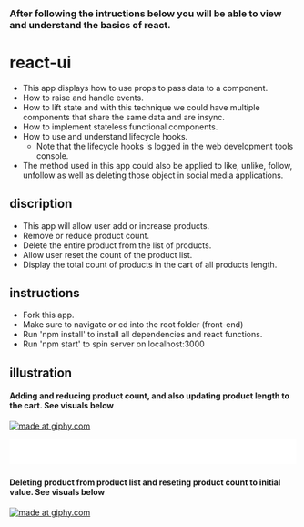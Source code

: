### After following the intructions below you will be able to view and understand the basics of react.

# react-ui
- This app displays how to use props to pass data to a component.
- How to raise and handle events.
- How to lift state and with this technique we could have multiple components that share the same data and are insync.
- How to implement stateless functional components.
- How to use and understand lifecycle hooks.
   * Note that the lifecycle hooks is logged in the web development tools console.
- The method used in this app could also be applied to like, unlike, follow, unfollow as well as deleting those object in social media applications.

## discription
- This app will allow user add or increase products.
- Remove or reduce product count.
- Delete the entire product from the list of products.
- Allow user reset the count of the product list.
- Display the total count of products in the cart of all products length.

## instructions
- Fork this app.
- Make sure to navigate or cd into the root folder (front-end)
- Run 'npm install' to install all dependencies and react functions.
- Run 'npm start' to spin server on localhost:3000

## illustration
#### Adding and reducing product count, and also updating product length to the cart. See visuals below

<a href="https://giphy.com/gif/3facxx"><img src="https://media.giphy.com/media/2rb7gyiwGNAJ65i9ja/giphy.gif" title="made at giphy.com"/></a>

<img src="images/whitebackground.png" >

#### Deleting product from product list and reseting product count to initial value. See visuals below

<a href="https://giphy.com/gif/3facxx"><img src="https://media.giphy.com/media/Im4T0CuITn2DOB2JsB/giphy.gif" title="made at giphy.com"/></a>
